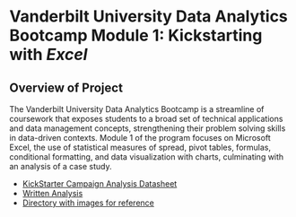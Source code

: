 # **Vanderbilt University Data Analytics Bootcamp Module 1: Kickstarting with _Excel_**

## Overview of Project
 The Vanderbilt University Data Analytics Bootcamp is a streamline of coursework that exposes students to a broad set of technical applications and data management concepts, strengthening their problem solving skills in data-driven contexts. Module 1 of the program focuses on Microsoft Excel, the use of statistical measures of spread, pivot tables, formulas, conditional formatting, and data visualization with charts, culminating with an analysis of a case study.

 - [KickStarter Campaign Analysis Datasheet](KickStarter_Challenge.xlsx)
 - [Written Analysis](ProjectOverview_KickStarter.md)
 - [Directory with images for reference](Resources)

